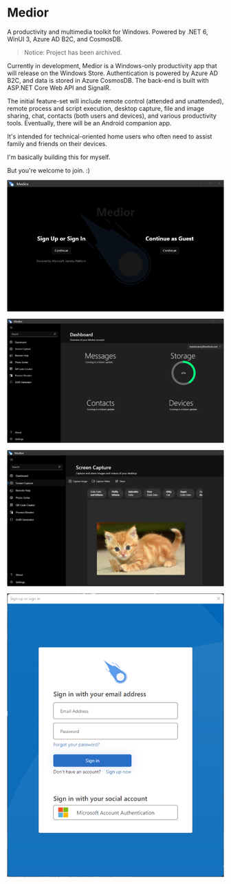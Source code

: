 # Medior
A productivity and multimedia toolkit for Windows.  Powered by .NET 6, WinUI 3, Azure AD B2C, and CosmosDB.

> Notice: Project has been archived.

Currently in development, Medior is a Windows-only productivity app that will release on the Windows Store.  Authentication is powered by Azure AD B2C, and data is stored in Azure CosmosDB.  The back-end is built with ASP.NET Core Web API and SignalR.

The initial feature-set will include remote control (attended and unattended), remote process and script execution, desktop capture, file and image sharing, chat, contacts (both users and devices), and various productivity tools.  Eventually, there will be an Android companion app.

It's intended for technical-oriented home users who often need to assist family and friends on their devices.

I'm basically building this for myself.

But you're welcome to join.  :)


![Medior Screenshot](Medior/Medior/Media/Screenshots/MainWindow.png)

![Medior Screenshot](Medior/Medior/Media/Screenshots/Dashboard.png)

![Medior Screenshot](Medior/Medior/Media/Screenshots/ScreenCapture.png)

![Medior Screenshot](Medior/Medior/Media/Screenshots/Login.png)